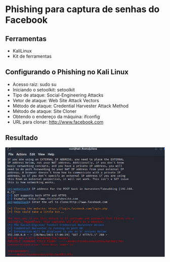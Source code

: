 # Phishing para captura de senhas do Facebook

## Ferramentas

- KaliLinux
- Kit de ferramentas

## Configurando o Phishing no Kali Linux

- Acesso raiz: sudo su
- Iniciando o setoolkit: setoolkit
- Tipo de ataque: Social-Engineering Attacks
- Vetor de ataque: Web Site Attack Vectors
- Método de ataque: Credential Harvester Attack Method 
- Método de ataque: Site Cloner
- Obtendo o endereço da máquina: ifconfig
- URL para clonar: http://www.facebook.com

## Resultado 

<img src="clone.png">
